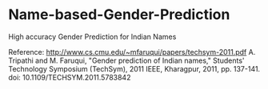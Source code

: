 # Name-based-Gender-Prediction
High accuracy Gender Prediction for Indian Names

Reference: http://www.cs.cmu.edu/~mfaruqui/papers/techsym-2011.pdf
A. Tripathi and M. Faruqui, "Gender prediction of Indian names," Students' Technology Symposium (TechSym), 2011 IEEE, Kharagpur, 2011, pp. 137-141.
doi: 10.1109/TECHSYM.2011.5783842
